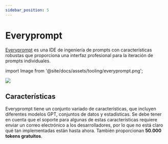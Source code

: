 ```yaml
---
sidebar_position: 5
---
```


# Everyprompt

[Everyprompt](https://www.everyprompt.com) es una IDE de ingeniería de prompts con características robustas que proporciona una interfaz profesional para la iteración de prompts individuales.

import Image from '@site/docs/assets/tooling/everyprompt.png';

<div style={{textAlign: 'center'}}>
  <img src={Image} style={{width: "750px"}} />
</div>

## Características

Everyprompt tiene un conjunto variado de características, que incluyen diferentes modelos GPT, conjuntos de datos y estadísticas. Se debe tener en cuenta que el soporte para algunas de estas características requiere enviar un correo electrónico a los desarrolladores, por lo que no está claro qué tan implementadas están hasta ahora. También proporcionan **50.000 tokens gratuitos**.